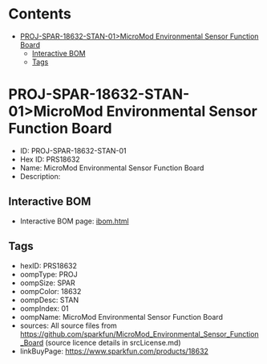 



Contents
========

* [PROJ-SPAR-18632-STAN-01>MicroMod Environmental Sensor Function Board](#proj-spar-18632-stan-01micromod-environmental-sensor-function-board)
	* [Interactive BOM](#interactive-bom)
	* [Tags](#tags)

# PROJ-SPAR-18632-STAN-01>MicroMod Environmental Sensor Function Board

- ID: PROJ-SPAR-18632-STAN-01
- Hex ID: PRS18632
- Name: MicroMod Environmental Sensor Function Board
- Description: 

## Interactive BOM

- Interactive BOM page: [ibom.html](kicad/bom/ibom.html)

## Tags

- hexID: PRS18632
- oompType: PROJ
- oompSize: SPAR
- oompColor: 18632
- oompDesc: STAN
- oompIndex: 01
- oompName: MicroMod Environmental Sensor Function Board
- sources: All source files from https://github.com/sparkfun/MicroMod_Environmental_Sensor_Function_Board (source licence details in srcLicense.md)
- linkBuyPage: https://www.sparkfun.com/products/18632

